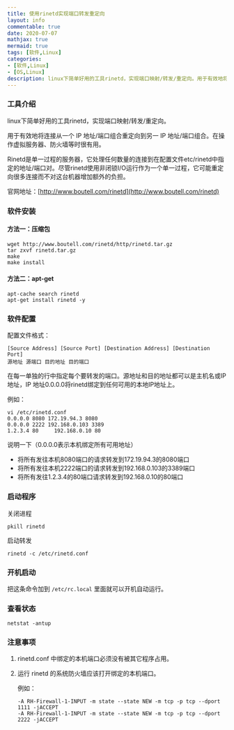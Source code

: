 ```yaml
---
title: 使用rinetd实现端口转发重定向
layout: info
commentable: true
date: 2020-07-07
mathjax: true
mermaid: true
tags: [软件,Linux]
categories: 
- [软件,Linux]
- [OS,Linux]
description: linux下简单好用的工具rinetd，实现端口映射/转发/重定向。用于有效地将连接从一个 IP 地址/端口组合重定向到另一 IP 地址/端口组合。
---
```


### 工具介绍

linux下简单好用的工具rinetd，实现端口映射/转发/重定向。

用于有效地将连接从一个 IP 地址/端口组合重定向到另一 IP 地址/端口组合。在操作虚拟服务器、防火墙等时很有用。

Rinetd是单一过程的服务器，它处理任何数量的连接到在配置文件etc/rinetd中指定的地址/端口对。尽管rinetd使用非闭锁I/O运行作为一个单一过程，它可能重定向很多连接而不对这台机器增加额外的负担。

官网地址：[http://www.boutell.com/rinetd](http://www.boutell.com/rinetd)

### 软件安装

#### 方法一：压缩包

```shell
wget http://www.boutell.com/rinetd/http/rinetd.tar.gz
tar zxvf rinetd.tar.gz
make
make install
```

#### 方法二：apt-get

```shell
apt-cache search rinetd
apt-get install rinetd -y
```

### 软件配置

配置文件格式：

```
[Source Address] [Source Port] [Destination Address] [Destination Port]
源地址 源端口 目的地址 目的端口
```

在每一单独的行中指定每个要转发的端口。源地址和目的地址都可以是主机名或IP地址，IP 地址0.0.0.0将rinetd绑定到任何可用的本地IP地址上。

例如：

```
vi /etc/rinetd.conf
0.0.0.0 8080 172.19.94.3 8080
0.0.0.0 2222 192.168.0.103 3389
1.2.3.4 80     192.168.0.10 80
```

说明一下（0.0.0.0表示本机绑定所有可用地址）

- 将所有发往本机8080端口的请求转发到172.19.94.3的8080端口
- 将所有发往本机2222端口的请求转发到192.168.0.103的3389端口
- 将所有发往1.2.3.4的80端口请求转发到192.168.0.10的80端口

### 启动程序

关闭进程

```
pkill rinetd
```

启动转发

```
rinetd -c /etc/rinetd.conf
```

### 开机启动

把这条命令加到 `/etc/rc.local` 里面就可以开机自动运行。

### 查看状态

```
netstat -antup
```

### 注意事项

1. rinetd.conf 中绑定的本机端口必须没有被其它程序占用。

2. 运行 rinetd 的系统防火墙应该打开绑定的本机端口。

   例如：

   ```
   -A RH-Firewall-1-INPUT -m state --state NEW -m tcp -p tcp --dport 1111 -jACCEPT
   -A RH-Firewall-1-INPUT -m state --state NEW -m tcp -p tcp --dport 2222 -jACCEPT
   ```

   

